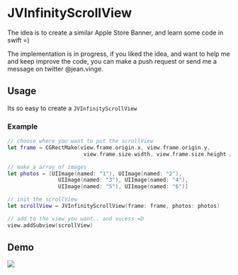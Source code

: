 # JVInfinityScrollView

The idea is to create a similar Apple Store Banner, and learn some code in swift =)

The implementation is in progress, 
if you liked the idea, and want to help me and keep improve the code, 
you can make a push request or send me a message on twitter @jean.vinge.

## Usage

Its so easy to create a `JVInfinityScrollView`

### Example

```swift
// choose where you want to put the scrollView
let frame = CGRectMake(view.frame.origin.x, view.frame.origin.y, 
                        view.frame.size.width, view.frame.size.height / 2)

// make a array of images        
let photos = [UIImage(named: "1"), UIImage(named: "2"), 
                UIImage(named: "3"), UIImage(named: "4"), 
                UIImage(named: "5"), UIImage(named: "6")]

// init the scrollView
let scrollView = JVInfinityScrollView(frame: frame, photos: photos)

// add to the view you want.. and sucess =D
view.addSubview(scrollView)
```

## Demo
![](Examples/LiveDemo/infinityScrollView.gif)
